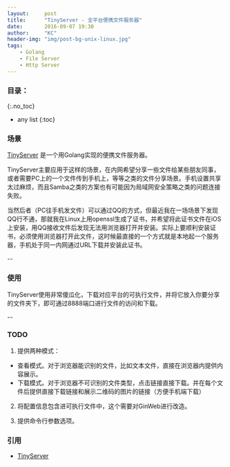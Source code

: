 ```yaml
---
layout:     post
title:      "TinyServer - 全平台便携文件服务器"
date:       2016-09-07 19:30
author:     "KC"
header-img: "img/post-bg-unix-linux.jpg"
tags:
    - Golang
    - File Server
    - Http Server
---
```


### 目录：
{:.no_toc}
* any list
{:toc}

### 场景

[TinyServer](https://github.com/kimiazhu/tinyserver) 是一个用Golang实现的便携文件服务器。

TinyServer主要应用于这样的场景，在内网希望分享一些文件给某些朋友同事，或者需要PC上的一个文件传到手机上，等等之类的文件分享场景。手机设置共享太过麻烦，而且Samba之类的方案也有可能因为局域网安全策略之类的问题连接失败。

当然后者（PC往手机发文件）可以通过QQ的方式，但最近我在一场场景下发现QQ行不通，那就我在Linux上用openssl生成了证书，并希望将此证书文件在iOS上安装，用QQ接收文件后发现无法用浏览器打开并安装。实际上要顺利安装证书，必须使用浏览器打开此文件，这时候最直接的一个方式就是本地起一个服务器，手机处于同一内网通过URL下载并安装此证书。

--

### 使用

TinyServer使用非常傻瓜化，下载对应平台的可执行文件，并将它放入你要分享的文件夹下，即可通过8888端口进行文件的访问和下载。

--

### TODO

1. 提供两种模式：

  - 查看模式。对于浏览器能识别的文件，比如文本文件，直接在浏览器内提供内容展示。
  - 下载模式。对于浏览器不可识别的文件类型，点击链接直接下载。并在每个文件后提供直接下载链接和展示二维码的图片的链接（方便手机端下载）

2. 将配置信息包含进可执行文件中，这个需要对GinWeb进行改造。

3. 提供命令行参数选项。

### 引用

- [TinyServer](https://github.com/kimiazhu/tinyserver)
